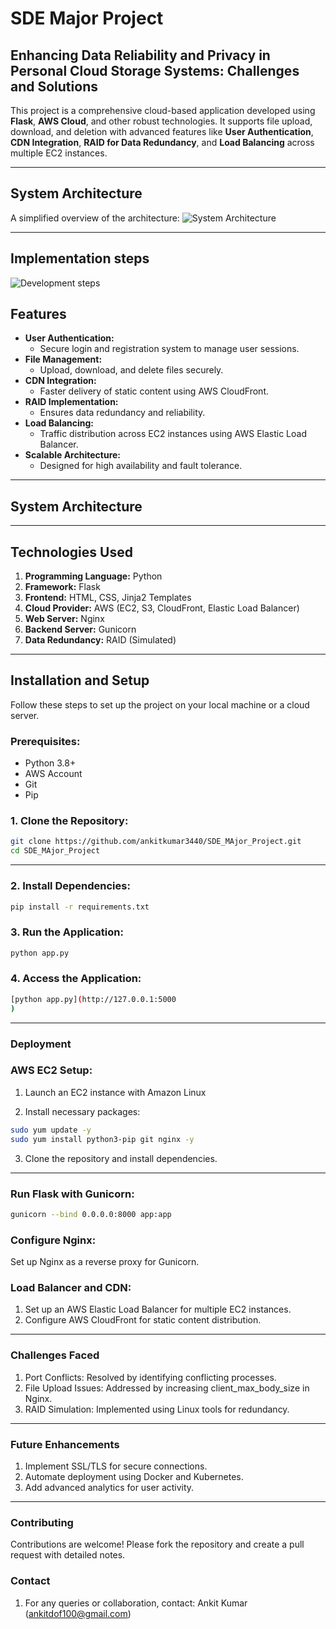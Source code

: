 # **SDE Major Project**

## **Enhancing Data Reliability and Privacy in Personal Cloud Storage Systems: Challenges and Solutions**

This project is a comprehensive cloud-based application developed using **Flask**, **AWS Cloud**, and other robust technologies. It supports file upload, download, and deletion with advanced features like **User Authentication**, **CDN Integration**, **RAID for Data Redundancy**, and **Load Balancing** across multiple EC2 instances.

---
## **System Architecture**

A simplified overview of the architecture:
![System Architecture](SDE3/Flowchart%20(3).png)

---

## **Implementation steps** 

![Development steps](SDE3/Flowchart%20(5).png)


## **Features**

- **User Authentication:**
  - Secure login and registration system to manage user sessions.
- **File Management:**
  - Upload, download, and delete files securely.
- **CDN Integration:**
  - Faster delivery of static content using AWS CloudFront.
- **RAID Implementation:**
  - Ensures data redundancy and reliability.
- **Load Balancing:**
  - Traffic distribution across EC2 instances using AWS Elastic Load Balancer.
- **Scalable Architecture:**
  - Designed for high availability and fault tolerance.

---

## **System Architecture**



---

## **Technologies Used**

1. **Programming Language:** Python
2. **Framework:** Flask
3. **Frontend:** HTML, CSS, Jinja2 Templates
4. **Cloud Provider:** AWS (EC2, S3, CloudFront, Elastic Load Balancer)
5. **Web Server:** Nginx
6. **Backend Server:** Gunicorn
7. **Data Redundancy:** RAID (Simulated)

---

## **Installation and Setup**

Follow these steps to set up the project on your local machine or a cloud server.

### Prerequisites:
- Python 3.8+
- AWS Account
- Git
- Pip

### 1. Clone the Repository:
``` bash
git clone https://github.com/ankitkumar3440/SDE_MAjor_Project.git
cd SDE_MAjor_Project
```
---
### 2. Install Dependencies:
 ```bash
pip install -r requirements.txt
```
### 3. Run the Application:
 ```bash
python app.py
 ```
### 4. Access the Application:
 ```bash
[python app.py](http://127.0.0.1:5000
)
 ```
---
### **Deployment**
### AWS EC2 Setup:
1. Launch an EC2 instance with Amazon Linux 

2. Install necessary packages:
 ```bash
sudo yum update -y
sudo yum install python3-pip git nginx -y

 ```
3. Clone the repository and install dependencies.

---
### **Run Flask with Gunicorn:**
 ```bash
gunicorn --bind 0.0.0.0:8000 app:app

 ```
### **Configure Nginx:**
Set up Nginx as a reverse proxy for Gunicorn.

### **Load Balancer and CDN:**
1. Set up an AWS Elastic Load Balancer for multiple EC2 instances.
2. Configure AWS CloudFront for static content distribution.
---
### **Challenges Faced**
1. Port Conflicts: Resolved by identifying conflicting processes.
2. File Upload Issues: Addressed by increasing client_max_body_size in Nginx.
3. RAID Simulation: Implemented using Linux tools for redundancy.
---
### **Future Enhancements**
1. Implement SSL/TLS for secure connections.
2. Automate deployment using Docker and Kubernetes.
3. Add advanced analytics for user activity.
---
### **Contributing**
Contributions are welcome! Please fork the repository and create a pull request with detailed notes.

### **Contact**
1. For any queries or collaboration, contact: Ankit Kumar (ankitdof100@gmail.com)
